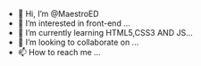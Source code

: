 - 👋 Hi, I’m @MaestroED
- 👀 I’m interested in front-end ...
- 🌱 I’m currently learning HTML5,CSS3 AND JS...
- 💞️ I’m looking to collaborate on ...
- 📫 How to reach me ...

<!---
MaestroED/MaestroED is a ✨ special ✨ repository because its `README.md` (this file) appears on your GitHub profile.
You can click the Preview link to take a look at your changes.
--->
